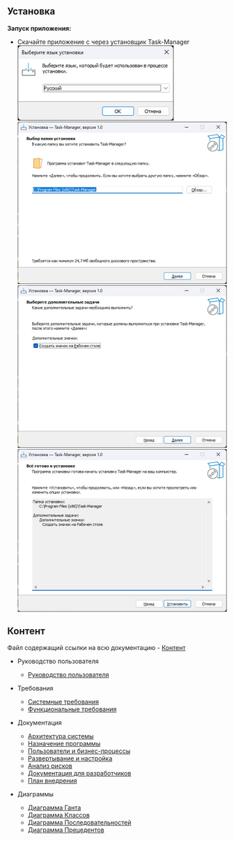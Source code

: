 ## Установка
**Запуск приложения:**
* Скачайте приложение с через установщик Task-Manager
![Language](TaskManager/png/Language.jpg)
![Path](TaskManager/png/Path.jpg)
![Icon](TaskManager/png/Icon.jpg)
![Done](TaskManager/png/Done.jpg)

## Контент
Файл содержащий ссылки на всю документацию - [Контент](TaskManager/Документы/Контент.md)
  * Руководство пользователя
     * [Руководство пользователя](TaskManager/Документы/Руководство_пользователя.md)
       
  * Требования
    * [Системные требования](TaskManager/Документы/Системные_требования.md)
    * [Функциональные требования](TaskManager/Документы/Функциональные_требования.md)
      
  * Документация
    * [Архитектура системы](TaskManager/Документы/Архитектура_системы.md)
    * [Назначение программы](TaskManager/Документы/Назначение_программы.md)
    * [Пользователи и бизнес-процессы](TaskManager/Документы/Пользователи_и_бизнес-процессы.md)
    * [Развертывание и настройка](TaskManager/Документы/Развертывание_и_настройка.md)
    * [Анализ рисков](TaskManager/ДокументыУЧ/Анализ_рисков.md)
    * [Документация для разработчиков](TaskManager/ДокументыУЧ/Документация_для_разработчиков.md)
    * [План внедрения](TaskManager/ДокументыУЧ/План_внедрения.md)

  * Диаграммы
    * [Диаграмма Ганта](TaskManager/Документы/Диаграммы_png/Диаграмма_Ганта.jpg)
    * [Диаграмма Классов](TaskManager/Документы/Диаграммы_png/ДиаграммаКлассов.jpg)
    * [Диаграмма Последовательностей](TaskManager/Документы/Диаграммы_png/ДиаграммаПоследовательностей.png)
    * [Диаграмма Прецедентов](TaskManager/Документы/Диаграммы_png/ДиаграммаПрецедентов.jpg)
